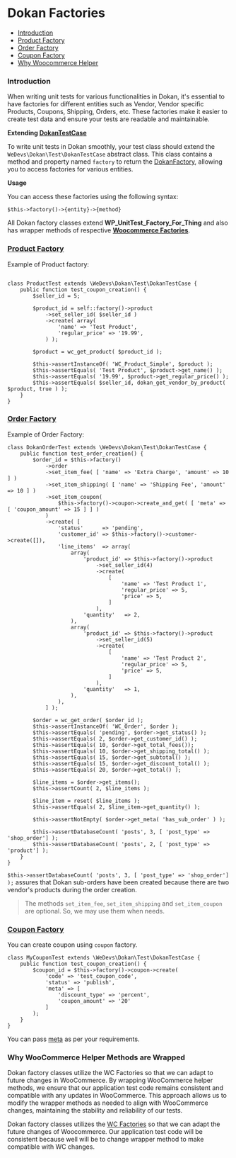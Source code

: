 # Dokan Factories
- [Introduction](#introduction)
- [Product Factory](#product-factory)
- [Order Factory](#order-factory)
- [Coupon Factory](#coupon-factory)
- [Why Woocommerce Helper](#why-woocommerce-helper-methods-are-wrapped)

### Introduction

When writing unit tests for various functionalities in Dokan, it's essential to have factories for different entities such as Vendor, Vendor specific Products, Coupons, Shipping, Orders, etc. These factories make it easier to create test data and ensure your tests are readable and maintainable.

**Extending [DokanTestCase](./../../tests/php/DokanTestCase.php#L14)**

To write unit tests in Dokan smoothly, your test class should extend the `WeDevs\Dokan\Test\DokanTestCase` abstract class. This class contains a method and property named `factory` to return the [DokanFactory](./../../tests/php/Factories/DokanFactory.php), allowing you to access factories for various entities.

**Usage**  

You can access these factories using the following syntax:
```
$this->factory()->{entity}->{method}
```

All Dokan factory classes extend **WP_UnitTest_Factory_For_Thing** and also has wrapper methods of respective [**Woocommerce Factories**](https://github.com/woocommerce/woocommerce/tree/trunk/plugins/woocommerce/tests/legacy/framework/helpers).

### [Product Factory](./../../tests/php/Factories/ProductFactory.php)
Example of Product factory:

```

class ProductTest extends \WeDevs\Dokan\Test\DokanTestCase {
    public function test_coupon_creation() {
        $seller_id = 5;

        $product_id = self::factory()->product
            ->set_seller_id( $seller_id )
            ->create( array(
                'name' => 'Test Product',
                'regular_price' => '19.99',
            ) );

        $product = wc_get_product( $product_id );

        $this->assertInstanceOf( 'WC_Product_Simple', $product );
        $this->assertEquals( 'Test Product', $product->get_name() );
        $this->assertEquals( '19.99', $product->get_regular_price() );
        $this->assertEquals( $seller_id, dokan_get_vendor_by_product( $product, true ) );
    }
}
```

### [Order Factory](./../../tests/php/Factories/OrderFactory.php) 

Example of Order Factory:

```
class DokanOrderTest extends \WeDevs\Dokan\Test\DokanTestCase {
    public function test_order_creation() {
        $order_id = $this->factory()
            ->order
            ->set_item_fee( [ 'name' => 'Extra Charge', 'amount' => 10 ] )
            ->set_item_shipping( [ 'name' => 'Shipping Fee', 'amount' => 10 ] )
            ->set_item_coupon( 
                $this->factory()->coupon->create_and_get( [ 'meta' => [ 'coupon_amount' => 15 ] ] ) 
            )
            ->create( [
                'status'      => 'pending',
                'customer_id' => $this->factory()->customer->create([]),
                'line_items'  => array(
                    array(
                        'product_id' => $this->factory()->product
                            ->set_seller_id(4)
                            ->create( 
                                [
                                    'name' => 'Test Product 1',
                                    'regular_price' => 5,
                                    'price' => 5,
                                ]
                            ),
                        'quantity'   => 2,
                    ),
                    array(
                        'product_id' => $this->factory()->product
                            ->set_seller_id(5)
                            ->create( 
                                [ 
                                    'name' => 'Test Product 2',
                                    'regular_price' => 5,
                                    'price' => 5,
                                ]
                            ),
                        'quantity'   => 1,
                    ),
                ),
            ] );

        $order = wc_get_order( $order_id );
        $this->assertInstanceOf( 'WC_Order', $order );
        $this->assertEquals( 'pending', $order->get_status() );
        $this->assertEquals( 2, $order->get_customer_id() );
        $this->assertEquals( 10, $order->get_total_fees());
        $this->assertEquals( 10, $order->get_shipping_total() );
        $this->assertEquals( 15, $order->get_subtotal() );
        $this->assertEquals( 15, $order->get_discount_total() );
        $this->assertEquals( 20, $order->get_total() );

        $line_items = $order->get_items();
        $this->assertCount( 2, $line_items );

        $line_item = reset( $line_items );
        $this->assertEquals( 2, $line_item->get_quantity() );

        $this->assertNotEmpty( $order->get_meta( 'has_sub_order' ) );

        $this->assertDatabaseCount( 'posts', 3, [ 'post_type' => 'shop_order'] );
        $this->assertDatabaseCount( 'posts', 2, [ 'post_type' => 'product'] );
    }
}
```

`$this->assertDatabaseCount( 'posts', 3, [ 'post_type' => 'shop_order'] );` assures that Dokan sub-orders have been created because there are two vendor's products during the order creation.

> The methods `set_item_fee`, `set_item_shipping` and `set_item_coupon` are optional. So, we may use them when needs.

### [Coupon Factory](./../../tests/php/Factories/CouponFactory.php)

You can create coupon using `coupon` factory.
```
class MyCouponTest extends \WeDevs\Dokan\Test\DokanTestCase {
    public function test_coupon_creation() {
        $coupon_id = $this->factory()->coupon->create(
            'code' => 'test_coupon_code',
            'status' => 'publish',
            'meta' => [
                'discount_type' => 'percent',
                'coupon_amount' => '20'
            ]
        );
    }
}
```

You can pass [meta](./../../tests/php/Helpers/WC_Helper_Coupon.php#L33) as per your requirements.

### Why WooCommerce Helper Methods are Wrapped

Dokan factory classes utilize the WC Factories so that we can adapt to future changes in WooCommerce. By wrapping WooCommerce helper methods, we ensure that our application test code remains consistent and compatible with any updates in WooCommerce. This approach allows us to modify the wrapper methods as needed to align with WooCommerce changes, maintaining the stability and reliability of our tests.

Dokan factory classes utilizes the [WC Factories](https://github.com/woocommerce/woocommerce/tree/trunk/plugins/woocommerce/tests/legacy/framework/helpers) so that we can adapt the future changes of Woocommerce. Our application test code will be consistent because well will be to change wrapper method to make compatible with WC changes.